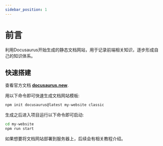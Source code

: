 ```yaml
---
sidebar_position: 1
---
```


# 前言

利用Docusaurus开始生成的静态文档网站，用于记录前端相关知识，逐步形成自己的知识体系。

## 快速搭建

查看官方文档 **[docusaurus.new](https://docusaurus.new)**.

用以下命令即可快速生成文档网站模板:

```bash
npm init docusaurus@latest my-website classic
```
生成之后进入项目运行以下命令即可启动:

```bash
cd my-website
npm run start
```
如果想要将文档网站部署到服务器上，后续会有相关教程介绍。


